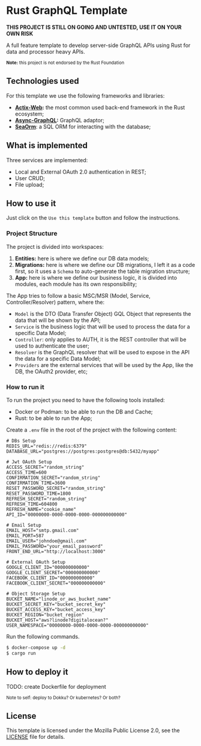 # Rust GraphQL Template

**THIS PROJECT IS STILL ON GOING AND UNTESTED, USE IT ON YOUR OWN RISK**

A full feature template to develop server-side GraphQL APIs using Rust for data and processor heavy APIs.

<small>**Note:** this project is not endorsed by the Rust Foundation</small>

## Technologies used

For this template we use the following frameworks and libraries:

- **[Actix-Web](https://actix.rs/):** the most common used back-end framework in the Rust ecosystem;
- **[Async-GraphQL](https://async-graphql.github.io/async-graphql/en/index.html):** GraphQL adaptor;
- **[SeaOrm](https://www.sea-ql.org/SeaORM/)**: a SQL ORM for interacting with the database;

## What is implemented

Three services are implemented:

- Local and External OAuth 2.0 authentication in REST;
- User CRUD;
- File upload;

## How to use it

Just click on the `Use this template` button and follow the instructions.

### Project Structure

The project is divided into workspaces:

1. **Entities:** here is where we define our DB data models;
2. **Migrations:** here is where we define our DB migrations, I left it as a code first, so it uses a `Schema` to
   auto-generate the table migration structure;
3. **App:** here is where we define our business logic, it is divided into modules, each module has its own
   responsibility;

The App tries to follow a basic MSC/MSR (Model, Service, Controller/Resolver) pattern, where the:

- `Model` is the DTO (Data Transfer Object) GQL Object that represents the data that will be shown by the API;
- `Service` is the business logic that will be used to process the data for a specific Data Model;
- `Controller`: only applies to AUTH, it is the REST controller that will be used to authenticate the user;
- `Resolver` is the GraphQL resolver that will be used to expose in the API the data for a specific Data Model;
- `Providers` are the external services that will be used by the App, like the DB, the OAuth2 provider, etc;

### How to run it

To run the project you need to have the following tools installed:

- Docker or Podman: to be able to run the DB and Cache;
- Rust: to be able to run the App;

Create a `.env` file in the root of the project with the following content:

```dotenv
# DBs Setup
REDIS_URL="redis://redis:6379"
DATABASE_URL="postgres://postgres:postgres@db:5432/myapp"

# Jwt OAuth Setup
ACCESS_SECRET="random_string"
ACCESS_TIME=600
CONFIRMATION_SECRET="random_string"
CONFIRMATION_TIME=3600
RESET_PASSWORD_SECRET="random_string"
RESET_PASSWORD_TIME=1800
REFRESH_SECRET="random_string"
REFRESH_TIME=604800
REFRESH_NAME="cookie_name"
API_ID="00000000-0000-0000-0000-000000000000"

# Email Setup
EMAIL_HOST="smtp.gmail.com"
EMAIL_PORT=587
EMAIL_USER="johndoe@gmail.com"
EMAIL_PASSWORD="your_email_password"
FRONT_END_URL="http://localhost:3000"

# External OAuth Setup
GOOGLE_CLIENT_ID="000000000000"
GOOGLE_CLIENT_SECRET="000000000000"
FACEBOOK_CLIENT_ID="000000000000"
FACEBOOK_CLIENT_SECRET="000000000000"

# Object Storage Setup
BUCKET_NAME="linode_or_aws_bucket_name"
BUCKET_SECRET_KEY="bucket_secret_key"
BUCKET_ACCESS_KEY="bucket_access_key"
BUCKET_REGION="bucket_region"
BUCKET_HOST="aws?linode?digitalocean?"
USER_NAMESPACE="00000000-0000-0000-0000-000000000000"
```

Run the following commands.

```bash
$ docker-compose up -d
$ cargo run
```

## How to deploy it

TODO: create Dockerfile for deployment

<small>Note to self: deploy to Dokku? Or kubernetes? Or both?</small>

## License

This template is licensed under the Mozilla Public License 2.0, see the [LICENSE](LICENSE) file for details.
